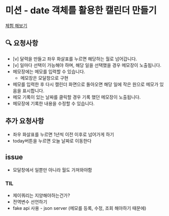 # 미션 - date 객체를 활용한 캘린더 만들기
<a href="">체험 해보기</a>
<img src="">

## 🔍 요청사항
- [v] 달력을 만들고 좌우 화살표를 누르면 해당하는 월로 넘어갑니다.
- [v] 일마다 선택이 가능해야 하며, 해당 일을 선택했을 경우 메모장이 노출됩니다.
- 메모장에는 메모를 입력할 수 있습니다.  
    - 메모장은 모달창으로 구현
- 메모를 입력한 후 다시 캘린더 화면으로 돌아오면 해당 일에 작은 원으로 메모가 있음을 표시합니다.
- 메모 기록이 있는 날짜를 클릭할 경우 기록 했던 메모장이 노출됩니다.
- 메모장에 기록한 내용을 수정할 수 있습니다.


## 추가 요청사항
- 좌우 화살표를 누르면 1년씩 이전 이후로 넘어가게 하기
- today버튼을 누르면 오늘 날짜로 이동한다

## issue
- 모달창에서 일뿐만 아니라 월도 가져와야함

### TIL
- 제이쿼리는 지양해야하는건가?
- 전역변수 선언하기
- fake api 사용 - json server (메모를 등록, 수정, 조회 해야하기 때문에)